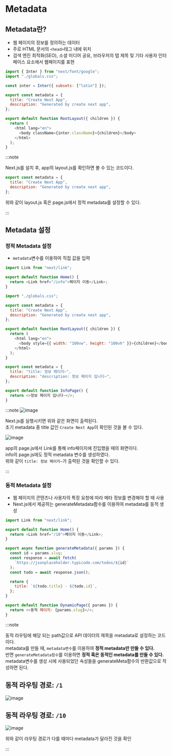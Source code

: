 # Metadata

## Metadata란?

- 웹 페이지의 정보를 정의하는 데이터
- 주로 HTML 문서의 `<head>`태그 내에 위치
- 검색 엔진 최적화(SEO), 소셜 미디어 공유, 브라우저의 탭 제목 및 기타 사용자 인터페이스 요소에서 웹페이지를 표현

```js title="(src/)app/layout.js"
import { Inter } from "next/font/google";
import "./globals.css";

const inter = Inter({ subsets: ["latin"] });

export const metadata = {
  title: "Create Next App",
  description: "Generated by create next app",
};

export default function RootLayout({ children }) {
  return (
    <html lang="en">
      <body className={inter.className}>{children}</body>
    </html>
  );
}
```

:::note

Next.js를 설치 후, app의 layout.js를 확인하면 볼 수 있는 코드이다.<br/>

```js
export const metadata = {
  title: "Create Next App",
  description: "Generated by create next app",
};
```

위와 같이 layout.js 혹은 page.js에서 정적 metadata를 설정할 수 있다.<br/>

:::

## Metadata 설정

### 정적 Metadata 설정

- `metadata`변수를 이용하여 직접 값을 입력

```js title="(src/)app/page.js"
import Link from "next/link";

export default function Home() {
  return <Link href="/info">페이지 이동</Link>;
}
```

```js title="(src/)app/layout.js"
import "./globals.css";

export const metadata = {
  title: "Create Next App",
  description: "Generated by create next app",
};

export default function RootLayout({ children }) {
  return (
    <html lang="en">
      <body style={{ width: "100vw", height: "100vh" }}>{children}</body>
    </html>
  );
}
```

```js title="(src/)app/info/page.js"
export const metadata = {
  title: "title: 정보 페이지~",
  description: "description: 정보 페이지 입니다~",
};

export default function InfoPage() {
  return <>정보 페이지 입니다~</>;
}
```

:::note
![image](https://github.com/JJamVa/JJamVa/assets/80045006/a37ceaba-206b-41fc-ad7a-0d7d9aa55db5)

Next.js를 실행시키면 위와 같은 화면이 출력된다.<br/>
초기 metadata 중 title 값인 `Create Next App`이 확인된 것을 볼 수 있다.<br/>

![image](https://github.com/JJamVa/JJamVa/assets/80045006/13ef81db-2630-40f5-a3f8-78fb899f1148)

app의 page.js에서 Link를 통해 info페이지에 진입했을 때의 화면이다.<br/>
info의 page.js에도 정적 metadata 변수를 생성하였다.<br/>
위와 같이 `title: 정보 페이지~`가 출력된 것을 확인할 수 있다.<br/>

:::

### 동적 Metadata 설정

- 웹 페이지의 콘텐츠나 사용자의 특정 요청에 따라 메타 정보를 변경해야 할 때 사용
- Next.js에서 제공하는 generateMetadata함수를 이용하여 metadata를 동적 생성

```js title="(src/)app/page.js"
import Link from "next/link";

export default function Home() {
  return <Link href="/10">페이지 이동</Link>;
}
```

```js title="(src/)app/[slug]/page.js"
export async function generateMetadata({ params }) {
  const id = params.slug;
  const response = await fetch(
    `https://jsonplaceholder.typicode.com/todos/${id}`
  );
  const todo = await response.json();

  return {
    title: `${todo.title} - ${todo.id}`,
  };
}

export default function DynamicPage({ params }) {
  return <>동적 페이지: {params.slug}</>;
}
```

:::note

동적 라우팅에 해당 되는 path값으로 API 데이터의 제목을 metadata로 설정하는 코드이다.<br/>
metadata를 만들 때, `metadata변수`를 이용하여 **정적 metadata만 만들 수 있다.**<br/>
반면 `generateMetadata함수`를 이용하면 **정적 혹은 동적인 metadata를 만들 수 있다.**<br/>
metadata변수를 생성 시에 사용되었던 속성들을 generateMeta함수의 반환값으로 작성하면 된다.<br/>

## 동적 라우팅 경로: `/1`

![image](https://github.com/JJamVa/JJamVa/assets/80045006/04f1cff3-ba28-446b-8430-f965bf589272)

## 동적 라우팅 경로: `/10`

![image](https://github.com/JJamVa/JJamVa/assets/80045006/05f1d4a4-702b-4de4-8c0d-50178c663217)

위와 같이 라우팅 경로가 다를 때마다 metadata가 달라진 것을 확인<br/>

:::
